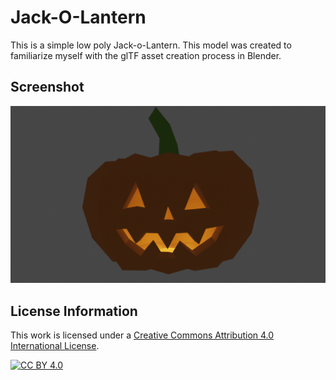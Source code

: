# Jack-O-Lantern

This is a simple low poly Jack-o-Lantern. This model was created to familiarize myself with the glTF asset creation process in Blender.

## Screenshot

![image info](./screenshot.png)

## License Information

This work is licensed under a
[Creative Commons Attribution 4.0 International License][cc-by].

[![CC BY 4.0][cc-by-image]][cc-by]

[cc-by]: http://creativecommons.org/licenses/by/4.0/
[cc-by-image]: https://i.creativecommons.org/l/by/4.0/88x31.png